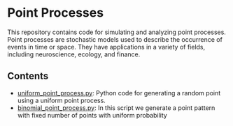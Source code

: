 # Point Processes
This repository contains code for simulating and analyzing point processes. Point processes are stochastic models used to describe the occurrence of events in time or space. They have applications in a variety of fields, including neuroscience, ecology, and finance.

## Contents
- [uniform_point_process.py](./uniform_point_process.py): Python code for generating a random point using a uniform point process.
- [binomial_point_process.py](./binomial_point_process.py): In this script we generate a point pattern with fixed number of points with uniform probability
